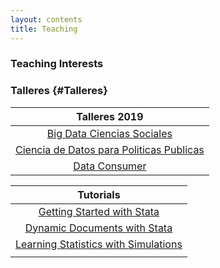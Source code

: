 ```yaml
---
layout: contents
title: Teaching
---
```


<a name="Interests"></a>
### Teaching Interests

### Talleres {#Talleres}

| Talleres 2019  |
|:-------------:|
| [Big Data Ciencias Sociales](workshops/programmer.md) |
| [Ciencia de Datos para Politicas Publicas](workshops/analyst.md) |
| [Data Consumer](workshops/consumer.md)  |


| Tutorials  |
|:-------------:|
| [Getting Started with Stata](training/stata/stata.md)  |
| [Dynamic Documents with Stata](training/dynamic-documents/dynamicdocs-stata.md)   |
| [Learning Statistics with Simulations]()   |
|   |



<!-- NAVIGATION TOOLS
<a href="/teaching">Teaching Menu</a>
<a onclick="window.history.back()">Back</a>
[Home2]({{ site.url }}/)
<a href='{{site.url}}/'>Home3</a-->
